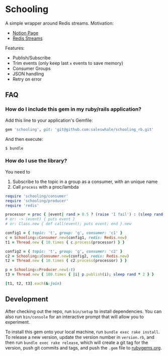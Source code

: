 # Schooling

A simple wrapper around Redis streams. Motivation:

- [Notion Page](https://www.notion.so/saleswhale/Architecture-Discussion-1ffb11b51c02428d9b5dc1f5a88fe656)
- [Redis Streams](https://redis.io/topics/streams-intro)

Features:

- Publish/Subscribe
- Trim events (only keep last `x` events to save memory)
- Consumer Groups
- JSON handling
- Retry on error

## FAQ

### How do I include this gem in my ruby/rails application?

Add this line to your application's Gemfile:

```ruby
gem 'schooling', git: 'git@github.com:saleswhale/schooling_rb.git'

```

And then execute:

    $ bundle

### How do I use the library?

You need to

1. Subscribe to the topic in a group as a consumer, with an unique name
2. Call `process` with a proc/lambda

```ruby
require 'schooling/consumer'
require 'schooling/producer'
require 'redis'

processor = proc { |event| rand > 0.5 ? (raise 'I fail') : (sleep rand * 5) }
# or: -> (event) { puts event }
# or: Class.new { def call(event); puts event; end }.new

config1 = { topic: 't', group: 'g', consumer: 'c1' }
c = Schooling::Consumer.new(config1, redis: Redis.new)
t1 = Thread.new { 10.times { c.process(processor) } }

config2 = { topic: 't', group: 'g', consumer: 'c2' }
c2 = Schooling::Consumer.new(config2, redis: Redis.new)
t2 = Thread.new { 10.times { c2.process(processor) } }

p = Schooling::Producer.new(:t)
t3 = Thread.new { 100.times { |i| p.publish(i); sleep rand * 2 } }

[t1, t2, t3].each(&:join)
```

## Development

After checking out the repo, run `bin/setup` to install dependencies. You can
also run `bin/console` for an interactive prompt that will allow you to
experiment.

To install this gem onto your local machine, run `bundle exec rake install`. To
release a new version, update the version number in `version.rb`, and then run
`bundle exec rake release`, which will create a git tag for the version, push
git commits and tags, and push the `.gem` file to
[rubygems.org](https://rubygems.org).
